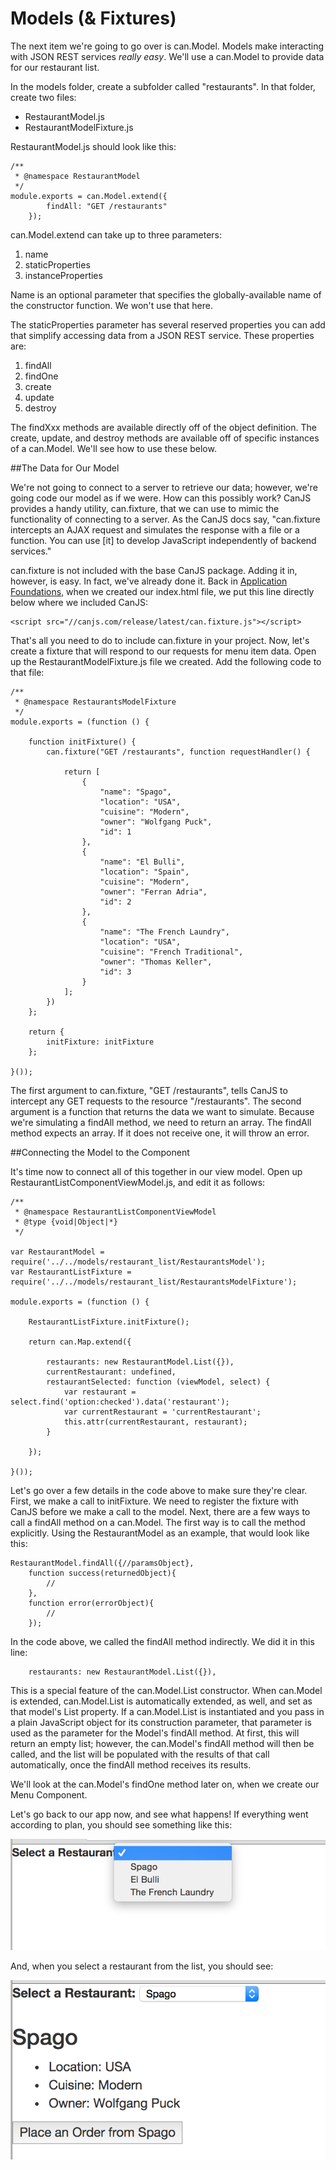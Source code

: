 # Models (&amp; Fixtures) <a name="models"></a>
	
The next item we're going to go over is can.Model. Models make interacting with JSON REST services *really easy*. We'll use a can.Model to provide data for our restaurant list. 

In the models folder, create a subfolder called "restaurants". In that folder, create two files:

- RestaurantModel.js
- RestaurantModelFixture.js

RestaurantModel.js should look like this:

	/**
     * @namespace RestaurantModel
     */
    module.exports = can.Model.extend({
            findAll: "GET /restaurants"
        });
 

can.Model.extend can take up to three parameters:

1. name
2. staticProperties
3. instanceProperties

Name is an optional parameter that specifies the globally-available name of the constructor function. We won't use that here.

The staticProperties parameter has several reserved properties you can add that simplify accessing data from a JSON REST service. These properties are:

1. findAll
2. findOne
3. create
4. update
5. destroy

The findXxx methods are available directly off of the object definition. The create, update, and destroy methods are available off of specific instances of a can.Model. We'll see how to use these below.

##The Data for Our Model

We're not going to connect to a server to retrieve our data; however, we're going code our model as if we were. How can this possibly work? CanJS provides a handy utility, can.fixture, that we can use to mimic the functionality of connecting to a server. As the CanJS docs say, "can.fixture intercepts an AJAX request and simulates the response with a file or a function. You can use [it] to develop JavaScript independently of backend services."

can.fixture is not included with the base CanJS package. Adding it in, however, is easy. In fact, we've already done it. Back in [Application Foundations](#app-foundations), when we created our index.html file, we put this line directly below where we included CanJS:

	<script src="//canjs.com/release/latest/can.fixture.js"></script>

That's all you need to do to include can.fixture in your project. Now, let's create a fixture that will respond to our requests for menu item data. Open up the RestaurantModelFixture.js file we created. Add the following code to that file:

	/**
     * @namespace RestaurantsModelFixture
     */
    module.exports = (function () {
    
        function initFixture() {
            can.fixture("GET /restaurants", function requestHandler() {
    
                return [
                    {
                        "name": "Spago",
                        "location": "USA",
                        "cuisine": "Modern",
                        "owner": "Wolfgang Puck",
                        "id": 1
                    },
                    {
                        "name": "El Bulli",
                        "location": "Spain",
                        "cuisine": "Modern",
                        "owner": "Ferran Adria",
                        "id": 2
                    },
                    {
                        "name": "The French Laundry",
                        "location": "USA",
                        "cuisine": "French Traditional",
                        "owner": "Thomas Keller",
                        "id": 3
                    }
                ];
            })
        };
    
        return {
            initFixture: initFixture
        };
    
    }());
   
The first argument to can.fixture, "GET /restaurants", tells CanJS to intercept any GET requests to the resource "/restaurants". The second argument is a function that returns the data we want to simulate. Because we're simulating a findAll method, we need to return an array. The findAll method expects an array. If it does not receive one, it will throw an error.

##Connecting the Model to the Component

It's time now to connect all of this together in our view model. Open up RestaurantListComponentViewModel.js, and edit it as follows:

	/**
     * @namespace RestaurantListComponentViewModel
     * @type {void|Object|*}
     */

	var RestaurantModel = require('../../models/restaurant_list/RestaurantsModel');
	var RestaurantListFixture = require('../../models/restaurant_list/RestaurantsModelFixture');

	module.exports = (function () {

    	RestaurantListFixture.initFixture();

    	return can.Map.extend({

        	restaurants: new RestaurantModel.List({}),
        	currentRestaurant: undefined,
        	restaurantSelected: function (viewModel, select) {
            	var restaurant = select.find('option:checked').data('restaurant');
            	var currentRestaurant = 'currentRestaurant';
            	this.attr(currentRestaurant, restaurant);
        	}

    	});

	}());

Let's go over a few details in the code above to make sure they're clear. First, we make a call to initFixture. We need to register the fixture with CanJS before we make a call to the model. Next, there are a few ways to call a findAll method on a can.Model. The first way is to call the method explicitly. Using the RestaurantModel as an example, that would look like this:

	RestaurantModel.findAll({//paramsObject}, 
		function success(returnedObject){
			//
		},
		function error(errorObject){
			//
		});

In the code above, we called the findAll method indirectly. We did it in this line:

		restaurants: new RestaurantModel.List({}),

This is a special feature of the can.Model.List constructor. When can.Model is extended, can.Model.List is automatically extended, as well, and set as that model's List property. If a can.Model.List is instantiated and you pass in a plain JavaScript object for its construction parameter, that parameter is used as the parameter for the Model's findAll method. At first, this will return an empty list; however, the can.Model's findAll method will then be called, and the list will be populated with the results of that call automatically, once the findAll method receives its results.

We'll look at the can.Model's findOne method later on, when we create our Menu Component.

Let's go back to our app now, and see what happens! If everything went according to plan, you should see something like this:

![](images/FinalRestaurantComponentNoSelect.png)

And, when you select a restaurant from the list, you should see:

![](images/FinalRestaurantComponentSelect.png)

